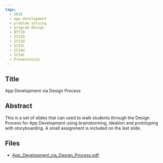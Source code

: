 ```yaml
---
tags:
  - 2018
  - app development
  - problem solving
  - program design
  - BTT1O
  - ICS2O
  - ICS3U
  - ICS3C
  - ICS4U
  - ICS4C
  - Presentation
---
```

    
## Title

App Development via Design Process

## Abstract

This is a set of slides that can used to walk students through the Design Process for App Development using brainstorming, ideation and prototyping with storyboarding. A small assignment is included on the last slide.

## Files

- [App_Development_via_Design_Process.pdf](resources/2018/Samantha_Brace/App_Development_via_Design_Process.pdf)

